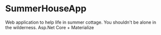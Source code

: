 # SummerHouseApp
Web application to help life in summer cottage. You shouldn't be alone in the wilderness. Asp.Net Core + Materialize
